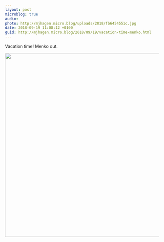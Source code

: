 ```yaml
---
layout: post
microblog: true
audio: 
photo: http://mjhagen.micro.blog/uploads/2018/fb6454551c.jpg
date: 2018-09-19 11:08:12 +0100
guid: http://mjhagen.micro.blog/2018/09/19/vacation-time-menko.html
---
```

Vacation time! Menko out.

<img src="http://mjhagen.micro.blog/uploads/2018/fb6454551c.jpg" width="600" height="600" />

